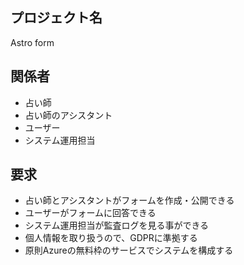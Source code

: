 ## プロジェクト名

Astro form

## 関係者

- 占い師
- 占い師のアシスタント
- ユーザー
- システム運用担当

## 要求

- 占い師とアシスタントがフォームを作成・公開できる
- ユーザーがフォームに回答できる
- システム運用担当が監査ログを見る事ができる
- 個人情報を取り扱うので、GDPRに準拠する
- 原則Azureの無料枠のサービスでシステムを構成する
  

